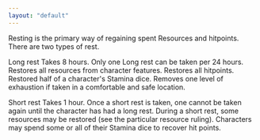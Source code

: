 ```yaml
---
layout: "default"
---
```


Resting is the primary way of regaining spent Resources and hitpoints. There are two types of rest.

Long rest
Takes 8 hours. Only one Long rest can be taken per 24 hours. Restores all resources from character features. Restores all hitpoints. Restored half of a character's Stamina dice. Removes one level of exhaustion if taken in a comfortable and safe location.

Short rest
Takes 1 hour. Once a short rest is taken, one cannot be taken again until the character has had a long rest. During a short rest, some resources may be restored (see the particular resource ruling). Characters may spend some or all of their Stamina dice to recover hit points.

